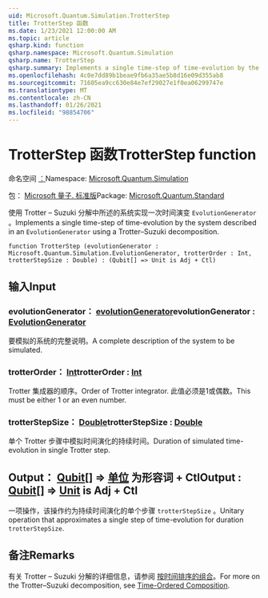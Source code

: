 ```yaml
---
uid: Microsoft.Quantum.Simulation.TrotterStep
title: TrotterStep 函数
ms.date: 1/23/2021 12:00:00 AM
ms.topic: article
qsharp.kind: function
qsharp.namespace: Microsoft.Quantum.Simulation
qsharp.name: TrotterStep
qsharp.summary: Implements a single time-step of time-evolution by the system described in an `EvolutionGenerator` using a Trotter–Suzuki decomposition.
ms.openlocfilehash: 4c0e7dd89b1beae9fb6a35ae5b8d16e09d355ab8
ms.sourcegitcommit: 71605ea9cc630e84e7ef29027e1f0ea06299747e
ms.translationtype: MT
ms.contentlocale: zh-CN
ms.lasthandoff: 01/26/2021
ms.locfileid: "98854706"
---
```

# <a name="trotterstep-function"></a><span data-ttu-id="826ae-102">TrotterStep 函数</span><span class="sxs-lookup"><span data-stu-id="826ae-102">TrotterStep function</span></span>

<span data-ttu-id="826ae-103">命名空间 [：](xref:Microsoft.Quantum.Simulation)</span><span class="sxs-lookup"><span data-stu-id="826ae-103">Namespace: [Microsoft.Quantum.Simulation](xref:Microsoft.Quantum.Simulation)</span></span>

<span data-ttu-id="826ae-104">包： [Microsoft 量子. 标准版](https://nuget.org/packages/Microsoft.Quantum.Standard)</span><span class="sxs-lookup"><span data-stu-id="826ae-104">Package: [Microsoft.Quantum.Standard](https://nuget.org/packages/Microsoft.Quantum.Standard)</span></span>


<span data-ttu-id="826ae-105">使用 Trotter – Suzuki 分解中所述的系统实现一次时间演变 `EvolutionGenerator` 。</span><span class="sxs-lookup"><span data-stu-id="826ae-105">Implements a single time-step of time-evolution by the system described in an `EvolutionGenerator` using a Trotter–Suzuki decomposition.</span></span>

```qsharp
function TrotterStep (evolutionGenerator : Microsoft.Quantum.Simulation.EvolutionGenerator, trotterOrder : Int, trotterStepSize : Double) : (Qubit[] => Unit is Adj + Ctl)
```


## <a name="input"></a><span data-ttu-id="826ae-106">输入</span><span class="sxs-lookup"><span data-stu-id="826ae-106">Input</span></span>

### <a name="evolutiongenerator--evolutiongenerator"></a><span data-ttu-id="826ae-107">evolutionGenerator： [evolutionGenerator](xref:Microsoft.Quantum.Simulation.EvolutionGenerator)</span><span class="sxs-lookup"><span data-stu-id="826ae-107">evolutionGenerator : [EvolutionGenerator](xref:Microsoft.Quantum.Simulation.EvolutionGenerator)</span></span>

<span data-ttu-id="826ae-108">要模拟的系统的完整说明。</span><span class="sxs-lookup"><span data-stu-id="826ae-108">A complete description of the system to be simulated.</span></span>


### <a name="trotterorder--int"></a><span data-ttu-id="826ae-109">trotterOrder： [Int](xref:microsoft.quantum.lang-ref.int)</span><span class="sxs-lookup"><span data-stu-id="826ae-109">trotterOrder : [Int](xref:microsoft.quantum.lang-ref.int)</span></span>

<span data-ttu-id="826ae-110">Trotter 集成器的顺序。</span><span class="sxs-lookup"><span data-stu-id="826ae-110">Order of Trotter integrator.</span></span> <span data-ttu-id="826ae-111">此值必须是1或偶数。</span><span class="sxs-lookup"><span data-stu-id="826ae-111">This must be either 1 or an even number.</span></span>


### <a name="trotterstepsize--double"></a><span data-ttu-id="826ae-112">trotterStepSize： [Double](xref:microsoft.quantum.lang-ref.double)</span><span class="sxs-lookup"><span data-stu-id="826ae-112">trotterStepSize : [Double](xref:microsoft.quantum.lang-ref.double)</span></span>

<span data-ttu-id="826ae-113">单个 Trotter 步骤中模拟时间演化的持续时间。</span><span class="sxs-lookup"><span data-stu-id="826ae-113">Duration of simulated time-evolution in single Trotter step.</span></span>



## <a name="output--qubit--unit--is-adj--ctl"></a><span data-ttu-id="826ae-114">Output： [Qubit](xref:microsoft.quantum.lang-ref.qubit)[] => [单位](xref:microsoft.quantum.lang-ref.unit)  为形容词 + Ctl</span><span class="sxs-lookup"><span data-stu-id="826ae-114">Output : [Qubit](xref:microsoft.quantum.lang-ref.qubit)[] => [Unit](xref:microsoft.quantum.lang-ref.unit)  is Adj + Ctl</span></span>

<span data-ttu-id="826ae-115">一项操作，该操作约为持续时间演化的单个步骤 `trotterStepSize` 。</span><span class="sxs-lookup"><span data-stu-id="826ae-115">Unitary operation that approximates a single step of time-evolution for duration `trotterStepSize`.</span></span>

## <a name="remarks"></a><span data-ttu-id="826ae-116">备注</span><span class="sxs-lookup"><span data-stu-id="826ae-116">Remarks</span></span>

<span data-ttu-id="826ae-117">有关 Trotter – Suzuki 分解的详细信息，请参阅 [按时间排序的组合](/quantum/libraries/control-flow#time-ordered-composition)。</span><span class="sxs-lookup"><span data-stu-id="826ae-117">For more on the Trotter–Suzuki decomposition, see [Time-Ordered Composition](/quantum/libraries/control-flow#time-ordered-composition).</span></span>